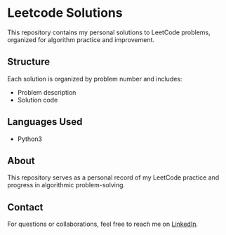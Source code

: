 # Leetcode Solutions

This repository contains my personal solutions to LeetCode problems, organized for algorithm practice and improvement.

## Structure

Each solution is organized by problem number and includes:
- Problem description
- Solution code

## Languages Used

- Python3


## About

This repository serves as a personal record of my LeetCode practice and progress in algorithmic problem-solving.

## Contact

For questions or collaborations, feel free to reach me on [LinkedIn](https://www.linkedin.com/in/pape-babacar-diouf-113678222/).

